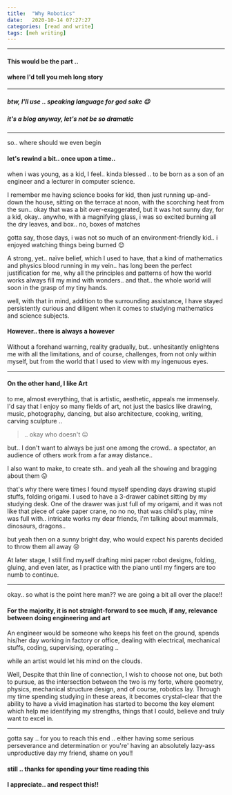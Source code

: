 ```yaml
---
title:  "Why Robotics"
date:   2020-10-14 07:27:27
categories: [read and write]
tags: [meh writing]
---
```

-------
#### This would be the part ..
#### where I'd tell you meh long story
-------
##### btw, I'll use .. speaking language for god sake :wink:
##### it's a blog anyway, let's not be so dramatic
-------

so.. where should we even begin

#### let's rewind a bit.. once upon a time..
when i was young, as a kid, I feel.. kinda blessed .. to be born as a son of an engineer and a lecturer in computer science.

I remember me having science books for kid, then just running up-and-down the house, sitting on the terrace at noon, with the scorching heat from the sun.. okay that was a bit over-exaggerated, but it was hot sunny day, for a kid, okay.. anywho, with a magnifying glass, i was so excited burning all the dry leaves, and box.. no, boxes of matches

gotta say, those days, i was not so much of an environment-friendly kid.. i enjoyed watching things being burned :blush:

A strong, yet.. naïve belief, which I used to have, that a kind of mathematics and physics blood running in my vein.. has long been the perfect justification for me, why all the principles and patterns of how the world works always fill my mind with wonders.. and that.. the whole world will soon in the grasp of my tiny hands.

well, with that in mind, addition to the surrounding assistance, I have stayed persistently curious and diligent when it comes to studying mathematics and science subjects.

#### However.. there is always a however
Without a forehand warning, reality gradually, but.. unhesitantly  enlightens me with all the limitations, and of course, challenges, from not only within myself, but from the world that I used to view with my ingenuous eyes.

-------

#### On the other hand, I like Art

to  me, almost everything, that is artistic, aesthetic, appeals me immensely. I'd say that I enjoy so many fields of art, not just the basics like drawing, music, photography, dancing, but also architecture, cooking, writing, carving sculpture ..

> .. okay who doesn't :neutral_face:

but.. I don't want to always be just one among the crowd.. a spectator, an audience of others work from a far away distance..

I also want to make, to create sth.. and yeah all the showing and bragging about them :stuck_out_tongue:

that's why there were times I found myself spending days drawing stupid stuffs, folding origami. I used to have a 3-drawer cabinet sitting by my studying desk. One of the drawer was just full of my origami, and it was not like that piece of cake paper crane, no no no, that was child's play, mine was full with.. intricate works my dear friends, i'm talking about mammals, dinosaurs, dragons..

but yeah then on a sunny bright day, who would expect his parents decided to throw them all away :cry:

At later stage, I still find myself drafting mini paper robot designs, folding, gluing, and even later, as I practice with the piano until my fingers are too numb to continue.

------
okay.. so what is the point here man?? we are going a bit all over the place!!

#### For the majority, it is not straight-forward to see much, if any, relevance between doing engineering and art

An engineer would be someone who keeps his feet on the ground, spends his/her day working in factory or office, dealing with electrical, mechanical stuffs, coding, supervising, operating ..

while an artist would let his mind on the clouds.

Well, Despite that thin line of connection, I wish to choose not one, but both to pursue, as the intersection between the two is my forte, where geometry, physics, mechanical structure design, and of course, robotics lay. Through my time spending studying in these areas, it becomes crystal-clear that the ability to have a vivid imagination has started to become the key element which help me identifying my strengths, things that I could, believe and truly want to excel in.

-------
gotta say .. for you to reach this end ..
either having some serious perseverance and determination
or you're' having an absolutely lazy-ass unproductive day my friend, shame on you!!
#### still .. thanks for spending your time reading this
#### I appreciate.. and respect this!!

